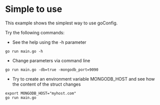 # Simple to use

This example shows the simplest way to use goConfig.

Try the following commands:

- See the help using the -h parameter
```
go run main.go -h
```

- Change parameters via command line
```
go run main.go -db=true -mongodb_port=9090
```

- Try to create an environment variable MONGODB_HOST and see how the content of the struct changes
```
export MONGODB_HOST="myhost.com"
go run main.go
```

